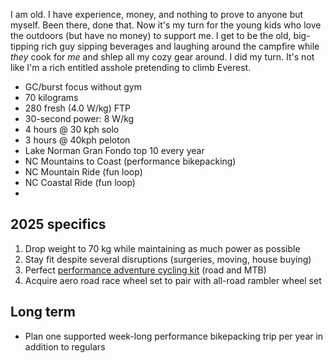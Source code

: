 I am old. I have experience, money, and nothing to prove to anyone but myself. Been there, done that. Now it's my turn for the young kids who love the outdoors (but have no money) to support me. I get to be the old, big-tipping  rich guy sipping beverages and laughing around the campfire while *they* cook for *me* and shlep all my cozy gear around. I did my turn. It's not like I'm a rich entitled asshole pretending to climb Everest.

- GC/burst focus without gym
- 70 kilograms
- 280 fresh (4.0 W/kg) FTP
- 30-second power: 8 W/kg
- 4 hours @ 30 kph solo
- 3 hours @ 40kph peloton
- Lake Norman Gran Fondo top 10 every year
- NC Mountains to Coast (performance bikepacking)
- NC Mountain Ride (fun loop)
- NC Coastal Ride (fun loop)
-
## 2025 specifics

1. Drop weight to 70 kg while maintaining as much power as possible
2. Stay fit despite several disruptions (surgeries, moving, house buying)
3. Perfect [performance adventure cycling kit](Performance%20adventure%20cycling%20kit.md) (road and MTB)
4. Acquire aero road race wheel set to pair with all-road rambler wheel set
## Long term

- Plan one supported week-long performance bikepacking trip per year in addition to regulars
